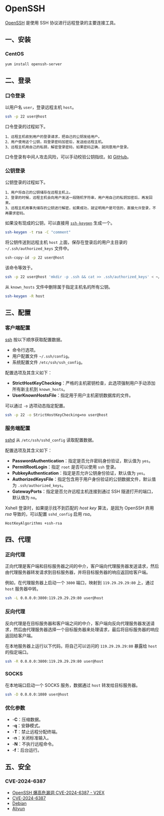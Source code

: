 # OpenSSH

[OpenSSH](https://www.openssh.com/manual.html) 是使用 SSH 协议进行远程登录的主要连接工具。

## 一、安装

### CentOS

```sh
yum install openssh-server
```

## 二、登录

### 口令登录

以用户名 `user`，登录远程主机 `host`。

```sh
ssh -p 22 user@host
```

口令登录的过程如下。

```
1、远程主机收到用户的登录请求，把自己的公钥发给用户。
2、用户使用这个公钥，将登录密码加密后，发送给远程主机。
3、远程主机用自己的私钥，解密登录密码，如果密码正确，就同意用户登录。
```

口令登录有中间人攻击风险，可以手动校验公钥指纹。如 [GitHub](https://docs.github.com/en/authentication/keeping-your-account-and-data-secure/githubs-ssh-key-fingerprints)。

### 公钥登录

公钥登录的过程如下。

```
1、用户将自己的公钥储存在远程主机上。
2、登录的时候，远程主机会向用户发送一段随机字符串，用户用自己的私钥加密后，再发回来。
3、远程主机用事先储存的公钥进行解密，如果成功，就证明用户是可信的，直接允许登录，不再要求密码。
```

如果没有现成的公钥，可以直接用 [`ssh-keygen`](https://man.openbsd.org/ssh-keygen) 生成一个。

```sh
ssh-keygen -t rsa -C "comment"
```

将公钥传送到远程主机 `host` 上面，保存在登录后的用户主目录的 `~/.ssh/authorized_keys` 文件中。

```sh
ssh-copy-id -p 22 user@host
```

该命令等效于。

```sh
ssh -p 22 user@host 'mkdir -p .ssh && cat >> .ssh/authorized_keys' < ~/.ssh/id_rsa.pub
```

从 `known_hosts` 文件中删除属于指定主机名的所有公钥。

```sh
ssh-keygen -R host
```

## 三、配置

### 客户端配置

[ssh](https://man.openbsd.org/ssh.1) 按以下顺序获取配置数据。

- 命令行选项。
- 用户配置文件 `~/.ssh/config`。
- 系统配置文件 `/etc/ssh/ssh_config`。

配置选项及其含义如下：

- **StrictHostKeyChecking**：严格的主机密钥检查，此选项强制用户手动添加所有新主机到 `known_hosts`。
- **UserKnownHostsFile**：指定用于用户主机密钥数据库的文件。

可以通过 `-o` 选项动态指定配置。

```sh
ssh -p 22 -o StrictHostKeyChecking=no user@host
```

### 服务端配置

[sshd](https://man.openbsd.org/sshd.8) 从 `/etc/ssh/sshd_config` 读取配置数据。

配置选项及其含义如下：

- **PasswordAuthentication**：指定是否允许密码身份验证，默认值为 `yes`。
- **PermitRootLogin**：指定 `root` 是否可以使用 `ssh` 登录。
- **PubkeyAuthentication**：指定是否允许公钥身份验证，默认值为 `yes`。
- **AuthorizedKeysFile**：指定包含用于用户身份验证的公钥数据文件，默认值为 `.ssh/authorized_keys`。
- **GatewayPorts**：指定是否允许远程主机连接到通过 SSH 隧道打开的端口，默认值为 `no`。

Xshell 登录时，如果提示找不到匹配的 *host key* 算法，是因为 OpenSSH 弃用 *rsa* 导致的，可以配置 `sshd_config` 启用 *rsa*。

```
HostKeyAlgorithms +ssh-rsa
```

## 四、代理

### 正向代理

正向代理是客户端和目标服务器之间的中介，客户端向代理服务器发送请求，然后由代理服务器转发请求到目标服务器，并将目标服务器的响应返回给客户端。

例如，在代理服务器上启动一个 `3800` 端口，映射到 `119.29.29.29:80` 上，通过 `host` 服务器中转。

```sh
ssh -L 0.0.0.0:3800:119.29.29.29:80 user@host
```

### 反向代理

反向代理是在目标服务器和客户端之间的中介，客户端向反向代理服务器发送请求，然后由代理服务器选择一个目标服务器来处理请求，最后将目标服务器的响应返回给客户端。

在本地服务器上运行以下代码，将自己可以访问的 `119.29.29.29:80` 暴露给 `host` 的指定端口。

```sh
ssh -R 0.0.0.0:3800:119.29.29.29:80 user@host
```

### SOCKS

在本地端口启动一个 SOCKS 服务，数据通过 `host` 转发给目标服务器。

```sh
ssh -D 0.0.0.0:1080 user@host
```

### 优化参数

- -**C**：压缩数据。
- -**q**：安静模式。
- -**T**：禁止远程分配终端。
- -**n**：关闭标准输入。
- -**N**：不执行远程命令。
- -**f**：后台运行。

## 五、安全

### CVE-2024-6387

- [OpenSSH 爆高危漏洞 CVE-2024-6387 - V2EX](https://v2ex.com/t/1054091)
- [CVE-2024-6387](https://www.cve.org/CVERecord?id=CVE-2024-6387)
- [Debian](https://security-tracker.debian.org/tracker/CVE-2024-6387)
- [Aliyun](https://avd.aliyun.com/detail?id=AVD-2024-6387)

